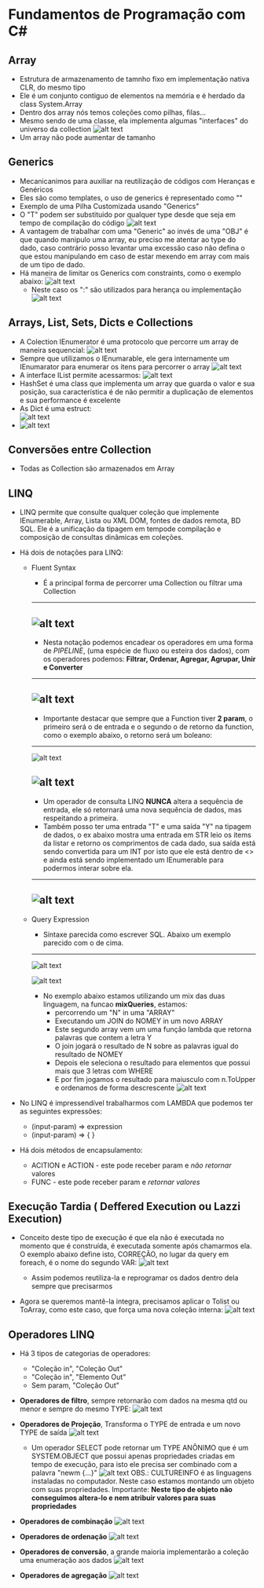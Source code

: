# Fundamentos de Programação com C#
## Array

- Estrutura de armazenamento de tamnho fixo em implementação nativa CLR, do mesmo tipo
- Ele é um conjunto contiguo de elementos na memória  e é herdado da class System.Array
- Dentro dos array nós temos coleções como pilhas, filas...
- Mesmo sendo de uma classe, ela implementa algumas "interfaces" do universo da collection
![alt text](image.png)
- Um array não pode aumentar de tamanho

## Generics
- Mecanicanimos para auxiliar na reutilização de códigos com Heranças e Genéricos
- Eles são como templates, o uso de generics é representado como "<T>"
- Exemplo de uma Pilha Customizada usando "Generics"
- O "T" podem ser substituido por qualquer type desde que seja em tempo de compilação do código
![alt text](image-1.png)
- A vantagem de trabalhar com uma "Generic" ao invés de uma "OBJ" é que quando manipulo uma array, eu preciso me atentar ao type do dado, caso contrário posso levantar uma excessão caso não defina o que estou manipulando em caso de estar mexendo em array com mais de um tipo de dado.
- Há maneira de limitar os Generics com constraints, como o exemplo abaixo:
![alt text](image-2.png)
    - Neste caso os ":" são utilizados para herança ou implementação 
    ![alt text](image-3.png) 

## Arrays, List, Sets, Dicts e Collections

- A Colection IEnumerator é uma protocolo que percorre um array de maneira sequencial:
![alt text](image-4.png)
- Sempre que utilizamos o IEnumarable, ele gera internamente um IEnumarator para enumerar os itens para percorrer o array
![alt text](image-5.png)
- A interface IList permite acessarmos:
    ![alt text](image-6.png)
- HashSet é uma class que implementa um array que guarda o valor e sua posição, sua característica é de não permitir a duplicação de elementos e sua performance é excelente
- As Dict é uma estruct:    
    ![alt text](image-7.png)
- ![alt text](image-8.png)

## Conversões entre Collection

- Todas as Collection são armazenados em Array

## LINQ

- LINQ permite que consulte qualquer coleção que implemente IEnumerable<T>, Array, Lista ou XML DOM, fontes de dados remota, BD SQL. Ele é a unificação da tipagem em tempode compilação e composição de consultas dinâmicas em coleções.
- Há dois de notações para LINQ:
    - Fluent Syntax
        - É a principal forma de percorrer uma Collection ou filtrar uma Collection
        -----------------------
        ![alt text](image-9.png)
        -----------------------
        - Nesta notação podemos encadear os operadores em uma forma de *PIPELINE*,  (uma espécie de fluxo ou esteira dos dados), com os operadores podemos: **Filtrar, Ordenar, Agregar, Agrupar, Unir e Converter**
        -----------------------
        ![alt text](image-10.png)
        -----------------------
        - Importante destacar que sempre que a Function tiver **2 param**, o primeiro será o de entrada e o segundo o de retorno da function, como o exemplo abaixo, o retorno será um boleano:
        -----------------------
        ![alt text](image-11.png)

        ![alt text](image-12.png)
        -----------------------
        - Um operador de consulta LINQ **NUNCA** altera a sequência de entrada, ele só retornará uma nova sequência de dados, mas respeitando a primeira.
        - Também posso ter uma entrada "T" e uma saída "Y" na tipagem de dados, o ex abaixo mostra uma entrada em STR leio os items da listar e retorno os comprimentos de cada dado, sua saída está sendo convertida para um INT por isto que ele está dentro de <> e ainda está sendo implementado um IEnumerable para podermos interar sobre ela.
        -----------------------
        ![alt text](image-13.png)
        -----------------------

    - Query Expression
        - Síntaxe parecida como escrever SQL. Abaixo um exemplo parecido com o de cima.
        ------------------------
        ![alt text](image-14.png)

        ![alt text](image-15.png)
        - No exemplo abaixo estamos utilizando um mix das duas linguagem, na funcao **mixQueries**, estamos:
            - percorrendo um "N" in uma "ARRAY"
            - Executando um JOIN do NOMEY in um novo ARRAY
            - Este segundo array vem um uma função lambda que retorna palavras que contem a letra Y
            - O join jogará o resultado de N sobre as palavras igual do resultado de NOMEY
            - Depois ele seleciona o resultado para elementos que possui mais que 3 letras com WHERE
            - E por fim jogamos o resultado para maiusculo com n.ToUpper e ordenamos de forma descrescente
            ![alt text](image-16.png)



- No LINQ é impressendível trabalharmos com LAMBDA que podemos ter as seguintes expressões:
    - (input-param) => expression
    - (input-param) => { <sequencia de codigo>}
- Há dois métodos de encapsulamento:
    - ACITION e ACTION<T> - este pode receber param e *não retornar* valores
    - FUNC<T> - este pode receber param e *retornar* _valores_

## Execução Tardia ( Deffered Execution ou Lazzi Execution)

- Conceito deste tipo de execução é que ela não é executada no momento que é construída, é executada somente após chamarmos ela. O exemplo abaixo define isto, CORREÇÃO, no lugar da query em foreach, é o nome do segundo VAR:
    ![alt text](image-17.png)
    - Assim podemos reutiliza-la e reprogramar os dados dentro dela sempre que precisarmos

- Agora se queremos mantê-la integra, precisamos aplicar o Tolist ou ToArray, como este caso, que força uma nova coleção interna:
    ![alt text](image-18.png)

## Operadores LINQ

- Há 3 tipos de categorias de operadores:
    - "Coleção in", "Coleção Out"
    - "Coleção in", "Elemento Out"
    - Sem param, "Coleção Out"

- **Operadores de filtro**, sempre retornarão com dados na mesma qtd ou menor e sempre do mesmo TYPE:
    ![alt text](image-19.png)

- **Operadores de Projeção**, Transforma o TYPE de entrada e um novo TYPE de saída
    ![alt text](image-20.png)
    - Um operador SELECT pode retornar um TYPE ANÔNIMO que é um SYSTEM.OBJECT que possui apenas propriedades criadas em tempo de execução, para isto ele precisa ser combinado com a palavra "newm {...}"
    ![alt text](image-21.png)
    OBS.: CULTUREINFO é as linguagens instaladas no computador. Neste caso estamos montando um objeto com suas propriedades. Importante: **Neste tipo de objeto não conseguimos altera-lo e nem atribuir valores para suas propriedades**

- **Operadores de combinação**
    ![alt text](image-22.png)

- **Operadores de ordenação**
    ![alt text](image-23.png)

- **Operadores de conversão**, a grande maioria implementarão a coleção uma enumeração aos dados
    ![alt text](image-24.png)

- **Operadores de agregação**
    ![alt text](image-25.png)
    